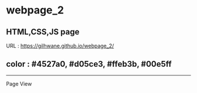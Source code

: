 # webpage_2

## HTML,CSS,JS page
URL : https://gilhwane.github.io/webpage_2/

## color : #4527a0, #d05ce3, #ffeb3b, #00e5ff

<hr>
Page View

